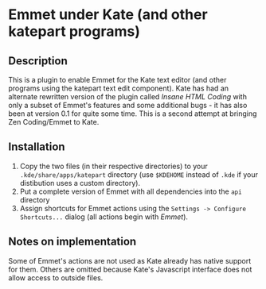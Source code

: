 # Emmet under Kate (and other katepart programs) #

## Description ##

This is a plugin to enable Emmet for the Kate text editor (and other programs using the katepart text edit component). Kate has had an alternate rewritten version of the plugin called _Insane HTML Coding_ with only a subset of Emmet's features and some additional bugs - it has also been at version 0.1 for quite some time. This is a second attempt at bringing Zen Coding/Emmet to Kate.

## Installation ##

1. Copy the two files (in their respective directories) to your `.kde/share/apps/katepart` directory (use `$KDEHOME` instead of `.kde` if your distibution uses a custom directory).
2. Put a complete version of Emmet with all dependencies into the `api` directory
3. Assign shortcuts for Emmet actions using the `Settings -> Configure Shortcuts...` dialog (all actions begin with _Emmet_).

## Notes on implementation ##

Some of Emmet's actions are not used as Kate already has native support for them. Others are omitted because Kate's Javascript interface does not allow access to outside files.